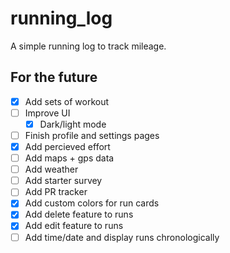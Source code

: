 # running_log

A simple running log to track mileage.

## For the future
 - [X] Add sets of workout
 - [ ] Improve UI
    - [X] Dark/light mode
 - [ ] Finish profile and settings pages
 - [X] Add percieved effort
 - [ ] Add maps + gps data
 - [ ] Add weather
 - [ ] Add starter survey
 - [ ] Add PR tracker
 - [X] Add custom colors for run cards
 - [X] Add delete feature to runs
 - [X] Add edit feature to runs
 - [ ] Add time/date and display runs chronologically
